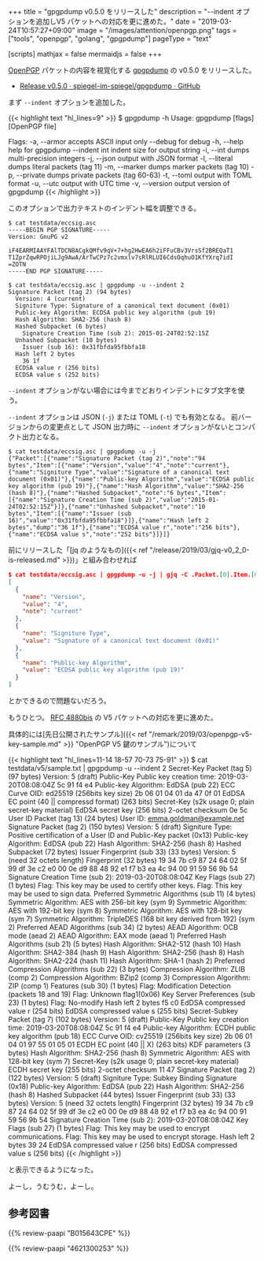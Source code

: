 +++
title = "gpgpdump v0.5.0 をリリースした"
description = "--indent オプションを追加しV5 パケットへの対応を更に進めた。"
date = "2019-03-24T10:57:27+09:00"
image = "/images/attention/openpgp.png"
tags = ["tools", "openpgp", "golang", "gpgpdump"]
pageType = "text"

[scripts]
  mathjax = false
  mermaidjs = false
+++

[OpenPGP] パケットの内容を視覚化する [gpgpdump] の v0.5.0 をリリースした。

- [Release v0.5.0 · spiegel-im-spiegel/gpgpdump · GitHub](https://github.com/spiegel-im-spiegel/gpgpdump/releases/tag/v0.5.0)

まず `--indent` オプションを追加した。

{{< highlight text "hl_lines=9" >}}
$ gpgpdump -h
Usage:
  gpgpdump [flags] [OpenPGP file]

Flags:
  -a, --armor        accepts ASCII input only
      --debug        for debug
  -h, --help         help for gpgpdump
      --indent int   indent size for output string
  -i, --int          dumps multi-precision integers
  -j, --json         output with JSON format
  -l, --literal      dumps literal packets (tag 11)
  -m, --marker       dumps marker packets (tag 10)
  -p, --private      dumps private packets (tag 60-63)
  -t, --toml         output with TOML format
  -u, --utc          output with UTC time
  -v, --version      output version of gpgpdump
{{< /highlight >}}

このオプションで出力テキストのインデント幅を調整できる。

```text
$ cat testdata/eccsig.asc
-----BEGIN PGP SIGNATURE-----
Version: GnuPG v2

iF4EARMIAAYFAlTDCN8ACgkQMfv9qV+7+hg2HwEA6h2iFFuCBv3VrsSf2BREQaT1
T1ZprZqwRPOjiLJg9AwA/ArTwCPz7c2vmxlv7sRlRLUI6CdsOqhuO1KfYXrq7idI
=ZOTN
-----END PGP SIGNATURE-----

$ cat testdata/eccsig.asc | gpgpdump -u --indent 2
Signature Packet (tag 2) (94 bytes)
  Version: 4 (current)
  Signiture Type: Signature of a canonical text document (0x01)
  Public-key Algorithm: ECDSA public key algorithm (pub 19)
  Hash Algorithm: SHA2-256 (hash 8)
  Hashed Subpacket (6 bytes)
    Signature Creation Time (sub 2): 2015-01-24T02:52:15Z
  Unhashed Subpacket (10 bytes)
    Issuer (sub 16): 0x31fbfda95fbbfa18
  Hash left 2 bytes
    36 1f
  ECDSA value r (256 bits)
  ECDSA value s (252 bits)
```

`--indent` オプションがない場合には今までどおりインデントにタブ文字を使う。

`--indent` オプションは JSON (`-j`) または TOML (`-t`) でも有効となる。
前バージョンからの変更点として JSON 出力時に `--indent` オプションがないとコンパクト出力となる。

```text
$ cat testdata/eccsig.asc | gpgpdump -u -j
{"Packet":[{"name":"Signature Packet (tag 2)","note":"94 bytes","Item":[{"name":"Version","value":"4","note":"current"},{"name":"Signiture Type","value":"Signature of a canonical text document (0x01)"},{"name":"Public-key Algorithm","value":"ECDSA public key algorithm (pub 19)"},{"name":"Hash Algorithm","value":"SHA2-256 (hash 8)"},{"name":"Hashed Subpacket","note":"6 bytes","Item":[{"name":"Signature Creation Time (sub 2)","value":"2015-01-24T02:52:15Z"}]},{"name":"Unhashed Subpacket","note":"10 bytes","Item":[{"name":"Issuer (sub 16)","value":"0x31fbfda95fbbfa18"}]},{"name":"Hash left 2 bytes","dump":"36 1f"},{"name":"ECDSA value r","note":"256 bits"},{"name":"ECDSA value s","note":"252 bits"}]}]}
```

前にリリースした「[jq のようなもの]({{< ref "/release/2019/03/gjq-v0_2_0-is-released.md" >}})」と組み合わせれば

```json
$ cat testdata/eccsig.asc | gpgpdump -u -j | gjq -C .Packet.[0].Item.[0:2]
[
  {
    "name": "Version",
    "value": "4",
    "note": "current"
  },
  {
    "name": "Signiture Type",
    "value": "Signature of a canonical text document (0x01)"
  },
  {
    "name": "Public-key Algorithm",
    "value": "ECDSA public key algorithm (pub 19)"
  }
]
```

とかできるので問題ないだろう。

もうひとつ。
[RFC 4880bis] の V5 パケットへの対応を更に進めた。

具体的には[先日公開されたサンプル]({{< ref "/remark/2019/03/openpgp-v5-key-sample.md" >}} "OpenPGP V5 鍵のサンプル")について

{{< highlight text "hl_lines=11-14 18-57 70-73 75-91" >}}
$ cat testdata/v5/sample.txt | gpgpdump -u --indent 2
Secret-Key Packet (tag 5) (97 bytes)
  Version: 5 (draft)
  Public-Key
    Public key creation time: 2019-03-20T08:08:04Z
      5c 91 f4 e4
    Public-key Algorithm: EdDSA (pub 22)
    ECC Curve OID: ed25519 (256bits key size)
      2b 06 01 04 01 da 47 0f 01
    EdDSA EC point (40 || compressd format) (263 bits)
  Secret-Key (s2k usage 0; plain secret-key material)
    EdDSA secret key (256 bits)
    2-octet checksum
      0e 5c
User ID Packet (tag 13) (24 bytes)
  User ID: emma.goldman@example.net
Signature Packet (tag 2) (150 bytes)
  Version: 5 (draft)
  Signiture Type: Positive certification of a User ID and Public-Key packet (0x13)
  Public-key Algorithm: EdDSA (pub 22)
  Hash Algorithm: SHA2-256 (hash 8)
  Hashed Subpacket (72 bytes)
    Issuer Fingerprint (sub 33) (33 bytes)
      Version: 5 (need 32 octets length)
      Fingerprint (32 bytes)
        19 34 7b c9 87 24 64 02 5f 99 df 3e c2 e0 00 0e d9 88 48 92 e1 f7 b3 ea 4c 94 00 91 59 56 9b 54
    Signature Creation Time (sub 2): 2019-03-20T08:08:04Z
    Key Flags (sub 27) (1 bytes)
      Flag: This key may be used to certify other keys.
      Flag: This key may be used to sign data.
    Preferred Symmetric Algorithms (sub 11) (4 bytes)
      Symmetric Algorithm: AES with 256-bit key (sym 9)
      Symmetric Algorithm: AES with 192-bit key (sym 8)
      Symmetric Algorithm: AES with 128-bit key (sym 7)
      Symmetric Algorithm: TripleDES (168 bit key derived from 192) (sym 2)
    Preferred AEAD Algorithms (sub 34) (2 bytes)
      AEAD Algorithm: OCB mode <RFC7253> (aead 2)
      AEAD Algorithm: EAX mode (aead 1)
    Preferred Hash Algorithms (sub 21) (5 bytes)
      Hash Algorithm: SHA2-512 (hash 10)
      Hash Algorithm: SHA2-384 (hash 9)
      Hash Algorithm: SHA2-256 (hash 8)
      Hash Algorithm: SHA2-224 (hash 11)
      Hash Algorithm: SHA-1 (hash 2)
    Preferred Compression Algorithms (sub 22) (3 bytes)
      Compression Algorithm: ZLIB <RFC1950> (comp 2)
      Compression Algorithm: BZip2 (comp 3)
      Compression Algorithm: ZIP <RFC1951> (comp 1)
    Features (sub 30) (1 bytes)
      Flag: Modification Detection (packets 18 and 19)
      Flag: Unknown flag1(0x06)
    Key Server Preferences (sub 23) (1 bytes)
      Flag: No-modify
  Hash left 2 bytes
    f5 c0
  EdDSA compressed value r (254 bits)
  EdDSA compressed value s (255 bits)
Secret-Subkey Packet (tag 7) (102 bytes)
  Version: 5 (draft)
  Public-Key
    Public key creation time: 2019-03-20T08:08:04Z
      5c 91 f4 e4
    Public-key Algorithm: ECDH public key algorithm (pub 18)
    ECC Curve OID: cv25519 (256bits key size)
      2b 06 01 04 01 97 55 01 05 01
    ECDH EC point (40 || X) (263 bits)
    KDF parameters (3 bytes)
      Hash Algorithm: SHA2-256 (hash 8)
      Symmetric Algorithm: AES with 128-bit key (sym 7)
  Secret-Key (s2k usage 0; plain secret-key material)
    ECDH secret key (255 bits)
    2-octet checksum
      11 47
Signature Packet (tag 2) (122 bytes)
  Version: 5 (draft)
  Signiture Type: Subkey Binding Signature (0x18)
  Public-key Algorithm: EdDSA (pub 22)
  Hash Algorithm: SHA2-256 (hash 8)
  Hashed Subpacket (44 bytes)
    Issuer Fingerprint (sub 33) (33 bytes)
      Version: 5 (need 32 octets length)
      Fingerprint (32 bytes)
        19 34 7b c9 87 24 64 02 5f 99 df 3e c2 e0 00 0e d9 88 48 92 e1 f7 b3 ea 4c 94 00 91 59 56 9b 54
    Signature Creation Time (sub 2): 2019-03-20T08:08:04Z
    Key Flags (sub 27) (1 bytes)
      Flag: This key may be used to encrypt communications.
      Flag: This key may be used to encrypt storage.
  Hash left 2 bytes
    39 24
  EdDSA compressed value r (256 bits)
  EdDSA compressed value s (256 bits)
{{< /highlight >}}

と表示できるようになった。

よーし，うむうむ，よーし。

[gpgpdump]: https://github.com/spiegel-im-spiegel/gpgpdump "spiegel-im-spiegel/gpgpdump: OpenPGP packet visualizer"
[`gpgpdump`]: https://github.com/spiegel-im-spiegel/gpgpdump "spiegel-im-spiegel/gpgpdump: OpenPGP packet visualizer"
[pgpdump]: http://www.mew.org/~kazu/proj/pgpdump/ "pgpdump"
[OpenPGP]: http://openpgp.org/
[RFC 4880]: https://tools.ietf.org/html/rfc4880 "RFC 4880 - OpenPGP Message Format"
[RFC 4880bis]: https://datatracker.ietf.org/doc/draft-ietf-openpgp-rfc4880bis/ "draft-ietf-openpgp-rfc4880bis - OpenPGP Message Format"

## 参考図書

{{% review-paapi "B015643CPE" %}} <!-- 暗号技術入門 第3版 -->

{{% review-paapi "4621300253" %}} <!-- プログラミング言語Go -->
